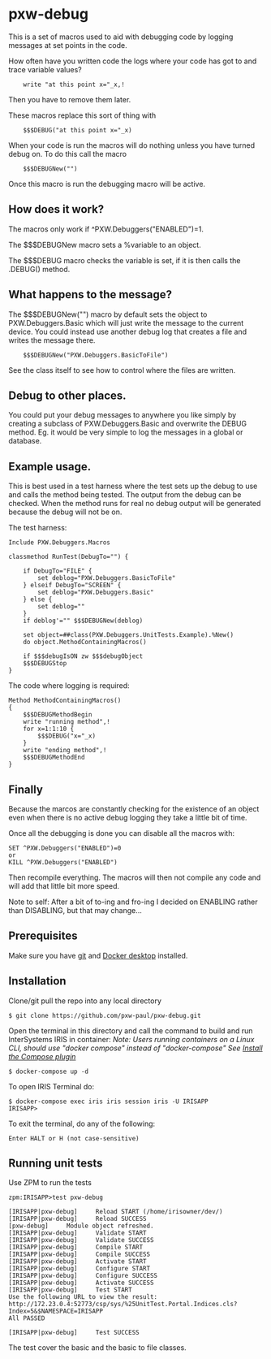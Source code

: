 # pxw-debug
This is a set of macros used to aid with debugging code by logging messages at set points in the code.

How often have you written code the logs where your code has got to and trace variable values?
```
    write "at this point x="_x,!
```
Then you have to remove them later. 

These macros replace this sort of thing with 
```
    $$$DEBUG("at this point x="_x)
```

When your code is run the macros will do nothing unless you have turned debug on. To do this call the macro
```
    $$$DEBUGNew("")
```


Once this macro is run the debugging macro will be active.

## How does it work?
The macros only work if ^PXW.Debuggers("ENABLED")=1.

The $$$DEBUGNew macro sets a %variable to an object.

The $$$DEBUG macro checks the variable is set, if it is then calls the .DEBUG() method.

## What happens to the message?
The $$$DEBUGNew("") macro by default sets the object to PXW.Debuggers.Basic which will just write the message to the current device.
You could instead use another debug log that creates a file and writes the message there.
```
    $$$DEBUGNew("PXW.Debuggers.BasicToFile")
```
See the class itself to see how to control where the files are written.

## Debug to other places.
You could put your debug messages to anywhere you like simply by creating a subclass of PXW.Debuggers.Basic and overwrite the DEBUG method. Eg. it would be very simple to log the messages in a global or database. 

## Example usage.
This is best used in a test harness where the test sets up the debug to use and calls the method being tested. The output from the debug can be checked. When the method runs for real no debug output will be generated because the debug will not be on. 

The test harness:
```
Include PXW.Debuggers.Macros

classmethod RunTest(DebugTo="") {

    if DebugTo="FILE" {
        set deblog="PXW.Debuggers.BasicToFile"
    } elseif DebugTo="SCREEN" {
        set deblog="PXW.Debuggers.Basic"
    } else {
        set deblog=""
    }
    if deblog'="" $$$DEBUGNew(deblog)

    set object=##class(PXW.Debuggers.UnitTests.Example).%New()
    do object.MethodContainingMacros()
    
    if $$$debugIsON zw $$$debugObject
    $$$DEBUGStop
}
```
The code where logging is required:
```
Method MethodContainingMacros()
{
    $$$DEBUGMethodBegin
    write "running method",!
    for x=1:1:10 {
        $$$DEBUG("x="_x) 
    }
    write "ending method",!
    $$$DEBUGMethodEnd
}
```
## Finally
Because the marcos are constantly checking for the existence of an object even when there is no active debug logging they take a little bit of time.

Once all the debugging is done you can disable all the macros with:
```
SET ^PXW.Debuggers("ENABLED")=0
or
KILL ^PXW.Debuggers("ENABLED")
```
Then recompile everything. The macros will then not compile any code and will add that little bit more speed.

Note to self: After a bit of to-ing and fro-ing I decided on ENABLING rather than DISABLING, but that may change...

## Prerequisites
Make sure you have [git](https://git-scm.com/book/en/v2/Getting-Started-Installing-Git) and [Docker desktop](https://www.docker.com/products/docker-desktop) installed.

## Installation

Clone/git pull the repo into any local directory

```
$ git clone https://github.com/pxw-paul/pxw-debug.git
```

Open the terminal in this directory and call the command to build and run InterSystems IRIS in container:
*Note: Users running containers on a Linux CLI, should use "docker compose" instead of "docker-compose"*
*See [Install the Compose plugin](https://docs.docker.com/compose/install/linux/)*



```
$ docker-compose up -d
```

To open IRIS Terminal do:

```
$ docker-compose exec iris iris session iris -U IRISAPP
IRISAPP>
```

To exit the terminal, do any of the following:

```
Enter HALT or H (not case-sensitive)
```



## Running unit tests

Use ZPM to run the tests
```
zpm:IRISAPP>test pxw-debug

[IRISAPP|pxw-debug]     Reload START (/home/irisowner/dev/)
[IRISAPP|pxw-debug]     Reload SUCCESS
[pxw-debug]     Module object refreshed.
[IRISAPP|pxw-debug]     Validate START
[IRISAPP|pxw-debug]     Validate SUCCESS
[IRISAPP|pxw-debug]     Compile START
[IRISAPP|pxw-debug]     Compile SUCCESS
[IRISAPP|pxw-debug]     Activate START
[IRISAPP|pxw-debug]     Configure START
[IRISAPP|pxw-debug]     Configure SUCCESS
[IRISAPP|pxw-debug]     Activate SUCCESS
[IRISAPP|pxw-debug]     Test START
Use the following URL to view the result:
http://172.23.0.4:52773/csp/sys/%25UnitTest.Portal.Indices.cls?Index=5&$NAMESPACE=IRISAPP
All PASSED

[IRISAPP|pxw-debug]     Test SUCCESS
```
The test cover the basic and the basic to file classes. 
